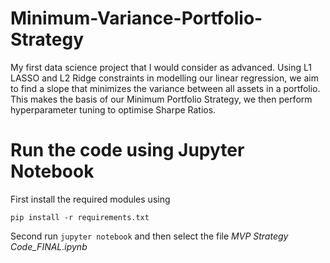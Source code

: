 # Minimum-Variance-Portfolio-Strategy
My first data science project that I would consider as advanced. Using L1 LASSO and L2 Ridge constraints in modelling our linear regression, we aim to find a slope that minimizes the variance between all assets in a portfolio. This makes the basis of our Minimum Portfolio Strategy, we then perform hyperparameter tuning to optimise Sharpe Ratios.

# Run the code using Jupyter Notebook

First install the required modules using

```
pip install -r requirements.txt
```

Second run `jupyter notebook` and then select the file *MVP Strategy Code_FINAL.ipynb*
